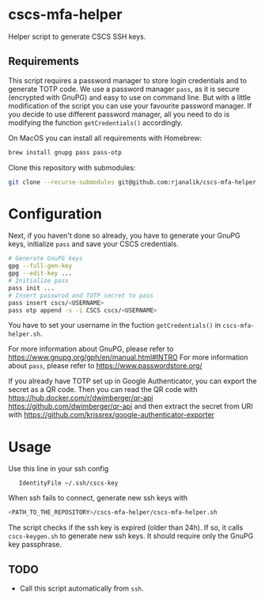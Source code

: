 # cscs-mfa-helper

Helper script to generate CSCS SSH keys.

## Requirements

This script requires a password manager to store login credentials and to generate TOTP code. We use a password manager `pass`, as it is secure (encrypted with GnuPG) and easy to use on command line. But with a little modification of the script you can use your favourite password manager.
If you decide to use different password manager, all you need to do is modifying the function `getCredentials()` accordingly.

On MacOS you can install all requirements with Homebrew:
```bash
brew install gnupg pass pass-otp
```

Clone this repository with submodules:
```bash
git clone --recurse-submodules git@github.com:rjanalik/cscs-mfa-helper.git
```

# Configuration

Next, if you haven't done so already, you have to generate your GnuPG keys, initialize `pass` and save your CSCS credentials.
```bash
# Generate GnuPG keys
gpg --full-gen-key
gpg --edit-key ...
# Initialize pass
pass init ...
# Insert passwrod and TOTP secret to pass
pass insert cscs/<USERNAME>
pass otp append -s -i CSCS cscs/<USERNAME>
```

You have to set your username in the fuction `getCredentials()` in `cscs-mfa-helper.sh`.

For more information about GnuPG, please refer to
https://www.gnupg.org/gph/en/manual.html#INTRO
For more information about `pass`, please refer to
https://www.passwordstore.org/

If you already have TOTP set up in Google Authenticator, you can export the secret as a QR code. Then you can read the QR code with
https://hub.docker.com/r/dwimberger/qr-api
https://github.com/dwimberger/qr-api
and then extract the secret from URI with
https://github.com/krissrex/google-authenticator-exporter

# Usage

Use this line in your ssh config
```ssh-config
   IdentityFile ~/.ssh/cscs-key
```

When ssh fails to connect, generate new ssh keys with
```bash
<PATH_TO_THE_REPOSITORY>/cscs-mfa-helper/cscs-mfa-helper.sh
```

The script checks if the ssh key is expired (older than 24h). If so, it calls `cscs-keygen.sh` to generate new ssh keys.
It should require only the GnuPG key passphrase.

## TODO

- Call this script automatically from `ssh`.
